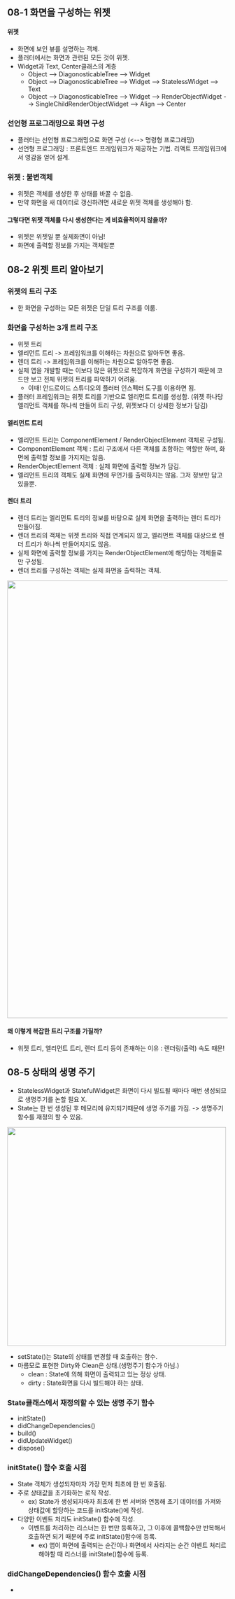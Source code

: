 ## 08-1 화면을 구성하는 위젯
#### 위젯
- 화면에 보인 뷰를 설명하는 객체.
- 플러터에서는 화면과 관련된 모든 것이 위젯.
- Widget과 Text, Center클래스의 계층
  - Object --> DiagonosticableTree --> Widget
  - Object --> DiagonosticableTree --> Widget --> StatelessWidget --> Text
  - Object --> DiagonosticableTree --> Widget --> RenderObjectWidget --> SingleChildRenderObjectWidget --> Align --> Center

### 선언형 프로그래밍으로 화면 구성
- 플러터는 선언형 프로그래밍으로 화면 구성 (<--> 명령형 프로그래밍)
- 선언형 프로그래밍 : 프론트엔드 프레임워크가 제공하는 기법. 리액트 프레임워크에서 영감을 얻어 설계.

### 위젯 : 불변객체
- 위젯은 객체를 생성한 후 상태를 바꿀 수 없음.
- 만약 화면을 새 데이터로 갱신하려면 새로운 위젯 객체를 생성해야 함. 
#### 그렇다면 위젯 객체를 다시 생성한다는 게 비효율적이지 않을까?
  - 위젯은 위젯일 뿐 실제화면이 아님!
  - 화면에 출력할 정보를 가지는 객체일뿐

## 08-2 위젯 트리 알아보기
### 위젯의 트리 구조
- 한 화면을 구성하는 모든 위젯은 단일 트리 구조를 이룸.

### 화면을 구성하는 3개 트리 구조
- 위젯 트리
- 엘리먼트 트리  -> 프레임워크를 이해하는 차원으로 알아두면 좋음.
- 렌더 트리     -> 프레임워크를 이해하는 차원으로 알아두면 좋음.
- 실제 앱을 개발할 때는 이보다 많은 위젯으로 복잡하게 화면을 구성하기 때문에 코드만 보고 전체 위젯의 트리를 파악하기 어려움.
  - 이때! 안드로이드 스튜디오의 플러터 인스펙터 도구를 이용하면 됨.
- 플러터 프레임워크는 위젯 트리를 기반으로 엘리먼트 트리를 생성함. (위젯 하나당 엘리먼트 객체를 하나씩 만들어 트리 구성, 위젯보다 더 상세한 정보가 담김)
#### 엘리먼트 트리
- 엘리먼트 트리는 ComponentElement / RenderObjectElement 객체로 구성됨.
- ComponentElement 객체 : 트리 구조에서 다른 객체를 초함하는 역할만 하며, 화면에 출력할 정보를 가지지는 않음.
- RenderObjectElement 객체 : 실제 화면에 출력할 정보가 담김.
- 엘리먼트 트리의 객체도 실제 화면에 무언가를 출력하지는 않음. 그저 정보만 담고 있을뿐.
  
#### 렌더 트리
- 렌더 트리는 엘리먼트 트리의 정보를 바탕으로 실제 화면을 출력하는 렌더 트리가 만들어짐.
- 렌더 트리의 객체는 위젯 트리와 직접 연계되지 않고, 엘리먼트 객체를 대상으로 렌더 트리가 하나씩 만들어지지도 않음.
- 실제 화면에 출력할 정보를 가지는 RenderObjectElement에 해당하는 객체들로만 구성됨.
- 렌더 트리를 구성하는 객체는 실제 화면을 출력하는 객체.

<img src="https://github.com/park-chaerin/park-chaerin/assets/70634789/7b1f9cae-d638-46c2-891a-91c3fa299ead" width=1000>

#### 왜 이렇게 복잡한 트리 구조를 가질까?
- 위젯 트리, 엘리먼트 트리, 렌더 트리 등이 존재하는 이유 : 렌더링(출력) 속도 때문!

## 08-5 상태의 생명 주기
- StatelessWidget과 StatefulWidget은 화면이 다시 빌드될 때마다 매번 생성되므로 생명주기를 논할 필요 X.
- State는 한 번 생성된 후 메모리에 유지되기때문에 생명 주기를 가짐. -> 생명주기 함수를 재정의 할 수 있음.

<img src= "https://github.com/park-chaerin/chaerin-study/assets/70634789/b1433a29-5ede-4f93-98ab-39b04f57932b" width= 500>

- setState()는 State의 상태를 변경할 때 호출하는 함수. 
- 마름모로 표현한 Dirty와 Clean은 상태.(생명주기 함수가 아님.)
  - clean : State에 의해 화면이 출력되고 있는 정상 상태.
  - dirty : State화면을 다시 빌드해야 하는 상태.

### State클래스에서 재정의할 수 있는 생명 주기 함수
 - initState()
 - didChangeDependencies()
 - build()
 - didUpdateWidget()
 - dispose()

### initState() 함수 호출 시점
- State 객체가 생성되자마자 가장 먼저 최초에 한 번 호출됨.
- 주로 상태값을 초기화하는 로직 작성.
  - ex) State가 생성되자마자 최초에 한 번 서버와 연동해 초기 데이터를 가져와 상태값에 할당하는 코드를 initState()에 작성.
- 다양한 이벤트 처리도 initState() 함수에 작성.
  - 이벤트를 처리하는 리스너는 한 번만 등록하고, 그 이후에 콜백함수만 반복해서 호출하면 되기 때문에 주로 initState()함수에 등록.
    - ex) 앱이 화면에 출력되는 순간이나 화면에서 사라지는 순간 이벤트 처리르 해야할 때 리스너를 initState()함수에 등록.

### didChangeDependencies() 함수 호출 시점
- 